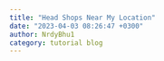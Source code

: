 ```yaml
---
title: "Head Shops Near My Location"
date: "2023-04-03 08:26:47 +0300"
author: NrdyBhu1
category: tutorial blog
---
```

